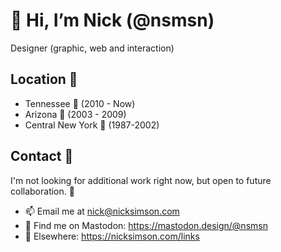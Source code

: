 # 👋 Hi, I’m Nick (@nsmsn)

Designer (graphic, web and interaction)

## Location 📍
- Tennessee 🥃 (2010 - Now)
- Arizona 🌵 (2003 - 2009)
- Central New York 🐄 (1987-2002)



## Contact 🔭

I'm not looking for additional work right now, but open to future collaboration. 🔮

- 📫 Email me at nick@nicksimson.com
- 🦣 Find me on Mastodon: https://mastodon.design/@nsmsn
- 🔗 Elsewhere: https://nicksimson.com/links
